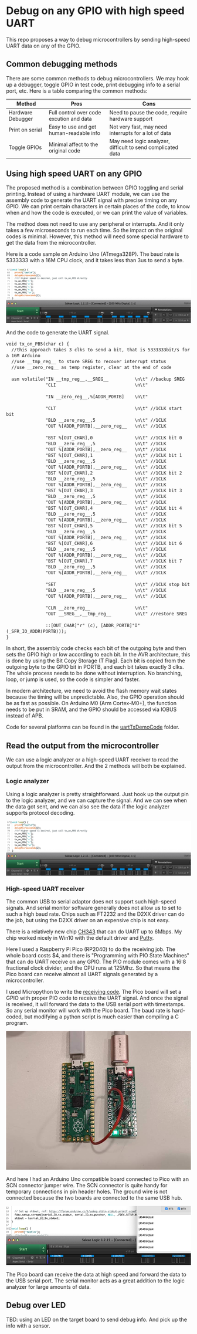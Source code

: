 # Debug on any GPIO with high speed UART

This repo proposes a way to debug microcontrollers by sending high-speed UART data on any of the GPIO. 

## Common debugging methods

There are some common methods to debug microcontrollers. We may hook up a debugger, toggle GPIO in test code, print debugging info to a serial port, etc. Here is a table comparing the common methods:

| Method            | Pros        | Cons        |
| ----------------- | ----------- | ----------- |
| Hardware Debugger | Full control over code excution and data | Need to pause the code, require hardware support | 
| Print on serial   | Easy to use and get human-readable info | Not very fast, may need interrupts for a lot of data |
| Toggle GPIOs      | Minimal affect to the original code   | May need logic analyzer, difficult to send complicated data |

## Using high speed UART on any GPIO

The proposed method is a combination between GPIO toggling and serial printing. Instead of using a hardware UART module, we can use the assembly code to generate the UART signal with precise timing on any GPIO. We can print certain characters in certain places of the code, to know when and how the code is executed, or we can print the value of variables. 

The method does not need to use any peripheral or interrupts. And it only takes a few microseconds to run each time. So the impact on the original codes is minimal. However, this method will need some special hardware to get the data from the microcontroller.

Here is a code sample on Arduino Uno (ATmega328P). The baud rate is 5333333 with a 16M CPU clock, and it takes less than 3us to send a byte.  

![signal on logic analyzer](https://raw.githubusercontent.com/DeqingSun/Debug-on-any-GPIO-with-high-speed-UART/main/img/UnoSendTest.png)

And the code to generate the UART signal.

```
void tx_on_PB5(char c) {
  //this approach takes 3 clks to send a bit, that is 5333333bit/s for a 16M Arduino
  //use __tmp_reg__ to store SREG to recover interrupt status
  //use __zero_reg__ as temp register, clear at the end of code

  asm volatile("IN __tmp_reg__,__SREG__          \n\t" //backup SREG
               "CLI                              \n\t"

               "IN __zero_reg__,%[ADDR_PORTB]    \n\t"

               "CLT                              \n\t" //1CLK start bit
               "BLD __zero_reg__,5               \n\t" //1CLK
               "OUT %[ADDR_PORTB],__zero_reg__   \n\t" //1CLK

               "BST %[OUT_CHAR],0                \n\t" //1CLK bit 0
               "BLD __zero_reg__,5               \n\t" //1CLK
               "OUT %[ADDR_PORTB],__zero_reg__   \n\t" //1CLK
               "BST %[OUT_CHAR],1                \n\t" //1CLK bit 1
               "BLD __zero_reg__,5               \n\t" //1CLK
               "OUT %[ADDR_PORTB],__zero_reg__   \n\t" //1CLK
               "BST %[OUT_CHAR],2                \n\t" //1CLK bit 2
               "BLD __zero_reg__,5               \n\t" //1CLK
               "OUT %[ADDR_PORTB],__zero_reg__   \n\t" //1CLK
               "BST %[OUT_CHAR],3                \n\t" //1CLK bit 3
               "BLD __zero_reg__,5               \n\t" //1CLK
               "OUT %[ADDR_PORTB],__zero_reg__   \n\t" //1CLK
               "BST %[OUT_CHAR],4                \n\t" //1CLK bit 4
               "BLD __zero_reg__,5               \n\t" //1CLK
               "OUT %[ADDR_PORTB],__zero_reg__   \n\t" //1CLK
               "BST %[OUT_CHAR],5                \n\t" //1CLK bit 5
               "BLD __zero_reg__,5               \n\t" //1CLK
               "OUT %[ADDR_PORTB],__zero_reg__   \n\t" //1CLK
               "BST %[OUT_CHAR],6                \n\t" //1CLK bit 6
               "BLD __zero_reg__,5               \n\t" //1CLK
               "OUT %[ADDR_PORTB],__zero_reg__   \n\t" //1CLK
               "BST %[OUT_CHAR],7                \n\t" //1CLK bit 7
               "BLD __zero_reg__,5               \n\t" //1CLK
               "OUT %[ADDR_PORTB],__zero_reg__   \n\t" //1CLK

               "SET                              \n\t" //1CLK stop bit
               "BLD __zero_reg__,5               \n\t" //1CLK
               "OUT %[ADDR_PORTB],__zero_reg__   \n\t" //1CLK

               "CLR __zero_reg__                 \n\t"
               "OUT __SREG__,__tmp_reg__         \n\t" //restore SREG

               ::[OUT_CHAR]"r" (c), [ADDR_PORTB]"I" (_SFR_IO_ADDR(PORTB)));
}
```

In short, the assembly code checks each bit of the outgoing byte and then sets the GPIO high or low according to each bit. In the AVR architecture, this is done by using the Bit Copy Storage (T Flag). Each bit is copied from the outgoing byte to the GPIO bit in PORTB, and each bit takes exactly 3 clks. The whole process needs to be done without interruption. No branching, loop, or jump is used, so the code is simpler and faster. 

In modern architecture, we need to avoid the flash memory wait states because the timing will be unpredictable. Also, the GPIO operation should be as fast as possible. On Arduino M0 (Arm Cortex-M0+), the function needs to be put in SRAM, and the GPIO should be accessed via IOBUS instead of APB.

Code for several platforms can be found in the [uartTxDemoCode](https://github.com/DeqingSun/Debug-on-any-GPIO-with-high-speed-UART/tree/main/uartTxDemoCode) folder.

## Read the output from the microcontroller
  
We can use a logic analyzer or a high-speed UART receiver to read the output from the microcontroller. And the 2 methods will both be explained.

### Logic analyzer

Using a logic analyzer is pretty straightforward. Just hook up the output pin to the logic analyzer, and we can capture the signal. And we can see when the data got sent, and we can also see the data if the logic analyzer supports protocol decoding. 

![signal on logic analyzer](https://raw.githubusercontent.com/DeqingSun/Debug-on-any-GPIO-with-high-speed-UART/main/img/UnoSendTest.png)

### High-speed UART receiver  

The common USB to serial adaptor does not support such high-speed signals. And serial monitor software generally does not allow us to set to such a high baud rate. Chips such as FT2232 and the D2XX driver can do the job, but using the D2XX driver on an expensive chip is not easy.

There is a relatively new chip [CH343](http://www.wch.cn/products/ch343.html) that can do UART up to 6Mbps. My chip worked nicely in Win10 with the default driver and [Putty](https://www.putty.org/).

Here I used a Raspberry Pi Pico (RP2040) to do the receiving job. The whole board costs $4, and there is "Programming with PIO State Machines" that can do UART receive on any GPIO. The PIO module comes with a 16:8 fractional clock divider, and the CPU runs at 125Mhz. So that means the Pico board can receive almost all UART signals generated by a microcontroller. 

I used Micropython to write the [receiving code](https://github.com/DeqingSun/Debug-on-any-GPIO-with-high-speed-UART/blob/main/picoReceiverCode/picoReceiverCode.py). The Pico board will set a GPIO with proper PIO code to receive the UART signal. And once the signal is received, it will forward the data to the USB serial port with timestamps. So any serial monitor will work with the Pico board. The baud rate is hard-coded, but modifying a python script is much easier than compiling a C program.
 
![connect Uno to Pico](https://raw.githubusercontent.com/DeqingSun/Debug-on-any-GPIO-with-high-speed-UART/main/img/photo_uno_and_pico.jpg)

And here I had an Arduino Uno compatible board connected to Pico with an SCN connector jumper wire. The SCN connector is quite handy for temporary connections in pin header holes. The ground wire is not connected because the two boards are connected to the same USB hub. 

![serial and logic analyzer](https://raw.githubusercontent.com/DeqingSun/Debug-on-any-GPIO-with-high-speed-UART/main/img/data_logic_analyzer_pico.png)

The Pico board can receive the data at high speed and forward the data to the USB serial port. The serial monitor acts as a great addition to the logic analyzer for large amounts of data.

## Debug over LED

TBD: using an LED on the target board to send debug info. And pick up the info with a sensor.

